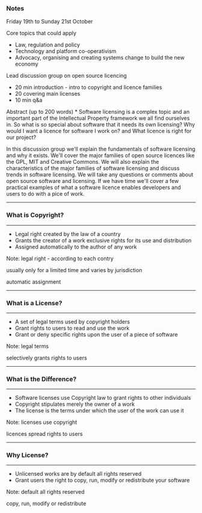 
### Notes

Friday 19th to Sunday 21st October

Core topics that could apply
- Law, regulation and policy
- Technology and platform co-operativism
- Advocacy, organising and creating systems change to build the new economy

Lead discussion group on open source licencing
- 20 min introduction - intro to copyright and licence families
- 20 covering main licenses
- 10 min q&a

Abstract (up to 200 words) *
Software licensing is a complex topic and an important part of the Intellectual Property framework we all find ourselves in. So what is so special about software that it needs its own licensing? Why would I want a licence for software I work on? and What licence is right for our project?

In this discussion group we'll explain the fundamentals of software licensing and why it exists. We'll cover the major families of open source licences like the GPL, MIT and Creative Commons. We will also explain the characteristics of the major families of software licensing and discuss trends in software licensing. We will take any questions or comments about open source software and licensing. If we have time we'll cover a few practical examples of what a software licence enables developers and users to do with a pice of work.

---

### What is Copyright?

<hr />

- Legal right created by the law of a country
- Grants the creator of a work exclusive rights for its use and distribution
- Assigned automatically to the author of any work

Note:
legal right - according to each contry

usually only for a limited time and varies by jurisdiction

automatic assignment

---

### What is a License?

<hr />

- A set of legal terms used by copyright holders
- Grant rights to users to read and use the work
- Grant or deny specific rights upon the user of a piece of software

Note:
legal terms

selectively grants rights to users

---

### What is the Difference?

<hr />

- Software licenses use Copyright law to grant rights to other individuals
- Copyright stipulates merely the owner of a work
- The license is the terms under which the user of the work can use it

Note:
licenses use copyright

licences spread rights to users

---

### Why License?

<hr />

- Unlicensed works are by default all rights reserved
- Grant users the right to copy, run, modify or redistribute your software

Note:
default all rights reserved

copy, run, modify or redistribute
